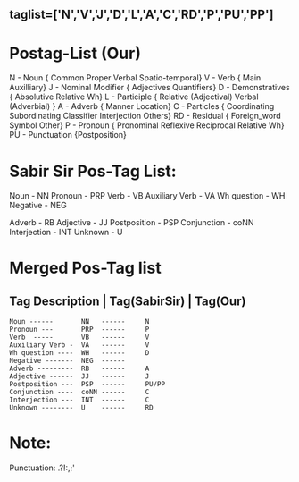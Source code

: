 
## taglist=['N','V','J','D','L','A','C','RD','P','PU','PP']

Postag-List (Our)
===================================================
N - Noun { Common Proper Verbal Spatio-temporal}
V - Verb { Main Auxilliary}
J - Nominal Modifier { Adjectives Quantifiers}
D - Demonstratives { Absolutive Relative Wh}
L - Participle { Relative (Adjectival) Verbal (Adverbial) }
A - Adverb { Manner Location}
C - Particles { Coordinating Subordinating Classifier Interjection Others}
RD - Residual { Foreign_word Symbol Other}
P - Pronoun { Pronominal Reflexive Reciprocal Relative Wh}
PU - Punctuation {Postposition}

Sabir Sir Pos-Tag List:
===================================================
Noun - NN
Pronoun - PRP
Verb - VB
Auxiliary Verb - VA
Wh question - WH
Negative - NEG

Adverb - RB
Adjective - JJ
Postposition - PSP
Conjunction - coNN
Interjection - INT
Unknown - U


Merged Pos-Tag list
===================================================
Tag Description | Tag(SabirSir)  | Tag(Our)
----------------------------------------------
    Noun ------       NN   ------     N
    Pronoun ---       PRP  ------     P
    Verb  -----       VB   ------     V
    Auxiliary Verb -  VA   ------     V
    Wh question ----  WH   ------     D
    Negative -------  NEG  ------
    Adverb ---------  RB   ------     A
    Adjective ------  JJ   ------     J
    Postposition ---  PSP  ------     PU/PP
    Conjunction ----  coNN ------     C
    Interjection ---  INT  ------     C
    Unknown --------  U    ------     RD


Note:
===================================================
Punctuation: .?!:,;'
